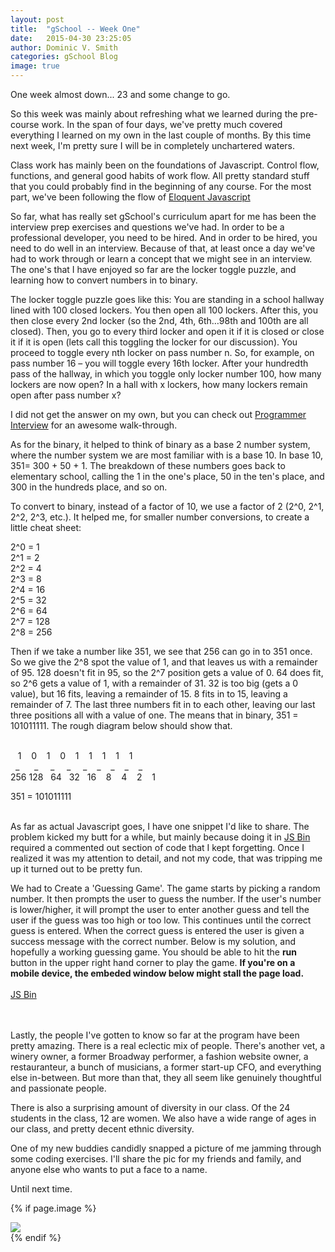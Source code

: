 ```yaml
---
layout: post
title:  "gSchool -- Week One"
date:   2015-04-30 23:25:05
author: Dominic V. Smith
categories: gSchool Blog
image: true
---
```



One week almost down... 23 and some change to go.

So this week was mainly about refreshing what we learned during the pre-course work. In the span of four days, we've pretty much covered everything I learned on my own in the last couple of months. By this time next week, I'm pretty sure I will be in completely unchartered waters.

Class work has mainly been on the foundations of Javascript. Control flow, functions, and general good habits of work flow. All pretty standard stuff that you could probably find in the beginning of any course. For the most part, we've been following the flow of [Eloquent Javascript](http://eloquentjavascript.net/)

So far, what has really set gSchool's curriculum apart for me has been the interview prep exercises and questions we've had. In order to be a professional developer, you need to be hired. And in order to be hired, you need to do well in an interview. Because of that, at least once a day we've had to work through or learn a concept that we might see in an interview. The one's that I have enjoyed so far are the locker toggle puzzle, and learning how to convert numbers in to binary.

The locker toggle puzzle goes like this: You are standing in a school hallway lined with 100 closed lockers. You then open all 100 lockers. After this, you then close every 2nd locker (so the 2nd, 4th, 6th…98th and 100th are all closed). Then, you go to every third locker and open it if it is closed or close it if it is open (lets call this toggling the locker for our discussion). You proceed to toggle every nth locker on pass number n. So, for example, on pass number 16 – you will toggle every 16th locker. After your hundredth pass of the hallway, in which you toggle only locker number 100, how many lockers are now open? In a hall with x lockers, how many lockers remain open after pass number x?

I did not get the answer on my own, but you can check out [Programmer Interview](http://www.programmerinterview.com/index.php/puzzles/lockers-puzzle/) for an awesome walk-through.

As for the binary, it helped to think of binary as a base 2 number system, where the number system we are most familiar with is a base 10. In base 10, 351=  300 + 50 + 1. The breakdown of these numbers goes back to elementary school, calling the 1 in the one's place, 50 in the ten's place, and 300 in the hundreds place, and so on.


To convert to binary, instead of a factor of 10, we use a factor of 2 (2^0, 2^1, 2^2, 2^3, etc.). It helped me, for smaller number conversions, to create a little cheat sheet:


2^0 = 1<br>
2^1 = 2<br>
2^2 = 4<br>
2^3 = 8<br>
2^4 = 16<br>
2^5 = 32<br>
2^6 = 64<br>
2^7 = 128<br>
2^8 = 256<br>

Then if we take a number like 351, we see that 256 can go in to 351 once. So we give the 2^8 spot the value of 1, and that leaves us with a remainder of 95. 128 doesn't fit in 95, so the 2^7 position gets a value of 0. 64 does fit, so 2^6 gets a value of 1, with a remainder of 31. 32 is too big (gets a 0 value), but 16 fits, leaving a remainder of 15. 8 fits in to 15, leaving a remainder of 7. The last three numbers fit in to each other, leaving our last three positions all with a value of one. The means that in binary, 351 = 101011111. The rough diagram below should show that.<br><br>
   
    
&nbsp;&nbsp; 1 &nbsp;&nbsp;   0 &nbsp;&nbsp;  1  &nbsp;&nbsp;  0  &nbsp;&nbsp; 1 &nbsp;&nbsp;  1  &nbsp;&nbsp; 1  &nbsp;&nbsp; 1  &nbsp;&nbsp; 1   <br> 
&nbsp;&nbsp;_ &nbsp;&nbsp;&nbsp;&nbsp;   _&nbsp;&nbsp;&nbsp;&nbsp;   _&nbsp;&nbsp;&nbsp;&nbsp;    _&nbsp;&nbsp;&nbsp;&nbsp;   _&nbsp;&nbsp;&nbsp;   _&nbsp;&nbsp;&nbsp;   _&nbsp;&nbsp;&nbsp;   _&nbsp;&nbsp;&nbsp;   _  <br>
256 128  &nbsp;&nbsp;64&nbsp;&nbsp;  32  &nbsp;&nbsp;16 &nbsp;&nbsp;  8 &nbsp;&nbsp;  4 &nbsp;&nbsp;  2 &nbsp;&nbsp;  1<br>

351 = 101011111 <br>
<br>


As far as actual Javascript goes, I have one snippet I'd like to share. The problem kicked my butt for a while, but mainly because doing it in [JS Bin](http://jsbin.com/) required a commented out section of code that I kept forgetting. Once I realized it was my attention to detail, and not my code, that was tripping me up it turned out to be pretty fun. 

We had to Create a 'Guessing Game'. The game starts by picking a random number. It then prompts the user to guess the number. If the user's number is lower/higher, it will prompt the user to enter another guess and tell the user if the guess was too high or too low. This continues until the correct guess is entered. When the correct guess is entered the user is given a success message with the correct number. Below is my solution, and hopefully a working guessing game. You should be able to hit the **run** button in the upper right hand corner to play the game. **If you're on a mobile device, the embeded window below might stall the page load.**
<br><br>
<a class="jsbin-embed" href="http://jsbin.com/qigidipeju/1/embed?js,console">JS Bin</a><script src="http://static.jsbin.com/js/embed.js"></script>

<br><br>
Lastly, the people I've gotten to know so far at the program have been pretty amazing. There is a real eclectic mix of people. There's another vet, a winery owner, a former Broadway performer, a fashion website owner, a restauranteur, a bunch of musicians, a former start-up CFO, and everything else in-between. But more than that, they all seem like genuinely thoughtful and passionate people.

There is also a surprising amount of diversity in our class. Of the 24 students in the class, 12 are women. We also have a wide range of ages in our class, and pretty decent ethnic diversity.

One of my new buddies candidly snapped a picture of me jamming through some coding exercises. I'll share the pic for my friends and family, and anyone else who wants to put a face to a name.

Until next time.
<br>

{% if page.image %}
<div class="post-img">
<img class="img-responsive img-post" src=" {{site.baseurl}}/img/avatar.jpg "/>
</div>
{% endif %}


